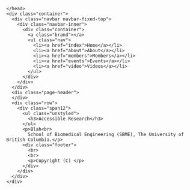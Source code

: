 
    </head>
    <div class="container">
      <div class="navbar navbar-fixed-top">
        <div class="navbar-inner">
          <div class="container">
            <a class="brand"></a>
            <ul class="nav">
              <li><a href="index">Home</a></li>
              <li><a href="about">About</a></li>
              <li><a href="members">Members</a></li>
              <li><a href="events">Events</a></li>
              <li><a href="video">Videos</a></li>
            </ul>
          </div>
        </div>
      </div>
      <div class="page-header">
      </div>
      <div class="row">
        <div class="span12">
          <ul class="unstyled">
            <h3>Accessible Research</h3>
          </ul>
          <p>Blah<br>
            School of Biomedical Engineering (SBME), The University of British Columbia.</p>
          <div class="footer">
            <br>
            <br>
            <p>Copyright (C) </p>
          </div>
        </div>
      </div>
    </div>
  </body>
</html>
